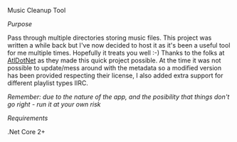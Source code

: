 Music Cleanup Tool 

*Purpose* 

Pass through multiple directories storing music files. This project was written a while back but I've now decided to host it as it's been a useful tool for me multiple times. Hopefully it treats you well :-)
Thanks to the folks at [AtlDotNet](https://github.com/Zeugma440/atldotnet) as they made this quick project possible. 
At the time it was not possible to update/mess around with the metadata so a modified version has been provided respecting their license, I also added extra support for different playlist types IIRC.

*Remember: due to the nature of the app, and the posibility that things don't go right - run it at your own risk*

*Requirements* 

.Net Core 2+

 


